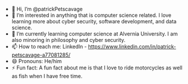 - 👋 Hi, I’m @patrickPetscavage
- 👀 I’m interested in anything that is computer science related. I love learning more about cyber security, software development, and data science.
- 🌱 I’m currently learning computer science at Alvernia University. I am also minoring in philosophy and cyber security. 
- 📫 How to reach me: LinkedIn - https://www.linkedin.com/in/patrick-petscavage-a77081285/ 
- 😄 Pronouns: He/him
- ⚡ Fun fact: A fun fact about me is that I love to ride motorcycles as well as fish when I have free time.


